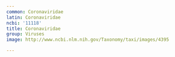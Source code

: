 ```yaml
---
common: Coronaviridae
latin: Coronaviridae
ncbi: '11118'
title: Coronaviridae
group: Viruses
image: http://www.ncbi.nlm.nih.gov/Taxonomy/taxi/images/4395

---
```

